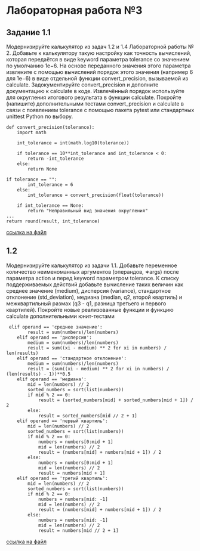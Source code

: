 # Лабораторная работа №3

## Задание 1.1

Модернизируйте калькулятор из задач 1.2 и 1.4 Лабораторной работы
№ 2. Добавьте к калькулятору такую настройку как точность вычислений, которая передаётся в виде keyword параметра tolerance со
значением по умолчанию 1e−6. На основе переданного значения этого
параметра извлеките с помощью вычислений порядок этого значения
(например 6 для 1e−6) в виде отдельной функции convert_precision,
вызываемой из calculate. Задокументируйте convert_precision и
дополните документацию к calculate в коде. Извлечённый порядок
используйте для округления итогового результата в функции calculate.
Покройте (напишите) дополнительными тестами convert_precision
и calculate в связи с появлением tolerance с помощью пакета pytest
или стандартных unittest Python по выбору.
```
def convert_precision(tolerance):
    import math
    
    int_tolerance = int(math.log10(tolerance))
    
    if tolerance == 10**int_tolerance and int_tolerance < 0:
        return -int_tolerance
    else: 
        return None
```
```
if tolerance == "":
        int_tolerance = 6
    else: 
        int_tolerance = convert_precision(float(tolerance))
        
    if int_tolerance == None:
        return "Неправильный вид значения округления"
...
return round(result, int_tolerance)
```
[ссылка на файл](https://github.com/ZabivakaXD/Herzen_curse_2/blob/main/prog/Calculate.py)

## 1.2

Модернизируйте калькулятор из задачи 1.1. Добавьте переменное количество неименоманных аргументов (операндов, ∗args) после параметра action и перед keyword параметром tolerance. К списку
поддерживаемых действий добавьте вычисление таких величин как
среднее значение (medium), дисперсия (variance), стандартное отклонение (std_deviation), медиана (median, q2, второй квартиль) и межквартильный размах (q3 - q1, разница третьего и первого квартилей).
Покройте новые реализованные функции и функцию calculate дополнительными юнит-тестами

```
 elif operand == 'среднее значение':
        result = sum(numbers)/len(numbers)
    elif operand == 'дисперсия':
        medium = sum(numbers)/len(numbers)
        result = sum((xi - medium) ** 2 for xi in numbers) / len(results)
    elif operand == 'стандартное отклонение':
        medium = sum(numbers)/len(numbers)
        result = (sum((xi - medium) ** 2 for xi in numbers) / (len(results) - 1))**0.5
    elif operand == 'медиана':
        mid = len(numbers) // 2
        sorted_numbers = sort(list(numbers))
        if mid % 2 == 0:
            result = (sorted_numbers[mid] + sorted_numbers[mid + 1]) / 2
        else:
            result = sorted_numbers[mid // 2 + 1]
    elif operand == 'первый квартиль':
        mid = len(numbers) // 2
        sorted_numbers = sort(list(numbers))
        if mid % 2 == 0:
            numbers = numbers[0:mid + 1]
            mid = len(numbers) // 2
            result = (numbers[mid] + numbers[mid + 1]) / 2
        else:
            numbers = numbers[0:mid + 1]
            mid = len(numbers) // 2
            result = numbers[mid + 1]
    elif operand == 'третий квартиль':
        mid = len(numbers) // 2
        sorted_numbers = sort(list(numbers))
        if mid % 2 == 0:
            numbers = numbers[mid: -1]
            mid = len(numbers) // 2
            result = (numbers[mid] + numbers[mid + 1]) / 2
        else:
            numbers = numbers[mid: -1]
            mid = len(numbers) // 2
            result = numbers[mid // 2 + 1]
```
[ссылка на файл](https://github.com/ZabivakaXD/Herzen_curse_2/blob/main/prog/Calculate.py)